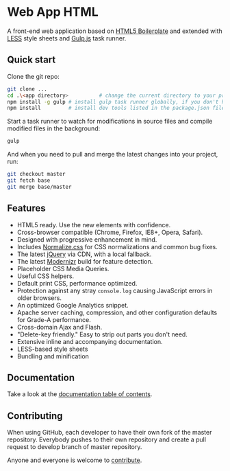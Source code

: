 # Web App HTML

A front-end web application based on [HTML5 Boilerplate](http://html5boilerplate.com)
and extended with [LESS](http://www.lesscss.org/) style sheets and [Gulp.js](http://gulpjs.com/)
task runner.


## Quick start

Clone the git repo:

```bash
git clone ...
cd .\<app directory>          # change the current directory to your project directory
npm install -g gulp # install gulp task runner globally, if you don't have it installed already
npm install         # install dev tools listed in the package.json file
```

Start a task runner to watch for modifications in source files and compile
modified files in the background:

```bash
gulp
```

And when you need to pull and merge the latest changes into your project, run:

```bash
git checkout master
git fetch base
git merge base/master
```


## Features

* HTML5 ready. Use the new elements with confidence.
* Cross-browser compatible (Chrome, Firefox, IE8+, Opera, Safari).
* Designed with progressive enhancement in mind.
* Includes [Normalize.css](http://necolas.github.com/normalize.css/) for CSS
  normalizations and common bug fixes.
* The latest [jQuery](http://jquery.com/) via CDN, with a local fallback.
* The latest [Modernizr](http://modernizr.com/) build for feature detection.
* Placeholder CSS Media Queries.
* Useful CSS helpers.
* Default print CSS, performance optimized.
* Protection against any stray `console.log` causing JavaScript errors in
  older browsers.
* An optimized Google Analytics snippet.
* Apache server caching, compression, and other configuration defaults for
  Grade-A performance.
* Cross-domain Ajax and Flash.
* "Delete-key friendly." Easy to strip out parts you don't need.
* Extensive inline and accompanying documentation.
* LESS-based style sheets
* Bundling and minification


## Documentation

Take a look at the [documentation table of contents](doc/TOC.md).


## Contributing

When using GitHub, each developer to have their own fork of the master repository.
Everybody pushes to their own repository and create a pull request to develop branch of master repository. 

Anyone and everyone is welcome to [contribute](CONTRIBUTING.md).
